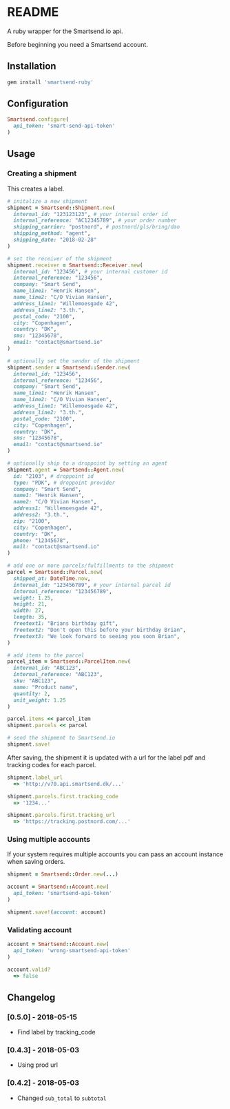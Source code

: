 # README

A ruby wrapper for the Smartsend.io api.

Before beginning you need a Smartsend account.

## Installation

```ruby
gem install 'smartsend-ruby'
```


## Configuration

```ruby
Smartsend.configure(
  api_token: 'smart-send-api-token'
)
```

## Usage

### Creating a shipment

This creates a label.

```ruby
# initalize a new shipment
shipment = Smartsend::Shipment.new(
  internal_id: "123123123", # your internal order id
  internal_reference: "AC12345789", # your order number
  shipping_carrier: "postnord", # postnord/gls/bring/dao
  shipping_method: "agent",
  shipping_date: "2018-02-28"
)

# set the receiver of the shipment
shipment.receiver = Smartsend::Receiver.new(
  internal_id: "123456", # your internal customer id
  internal_reference: "123456",
  company: "Smart Send",
  name_line1: "Henrik Hansen",
  name_line2: "C/O Vivian Hansen",
  address_line1: "Willemoesgade 42",
  address_line2: "3.th.",
  postal_code: "2100",
  city: "Copenhagen",
  country: "DK",
  sms: "12345678",
  email: "contact@smartsend.io"
)

# optionally set the sender of the shipment
shipment.sender = Smartsend::Sender.new(
  internal_id: "123456",
  internal_reference: "123456",
  company: "Smart Send",
  name_line1: "Henrik Hansen",
  name_line2: "C/O Vivian Hansen",
  address_line1: "Willemoesgade 42",
  address_line2: "3.th.",
  postal_code: "2100",
  city: "Copenhagen",
  country: "DK",
  sms: "12345678",
  email: "contact@smartsend.io"
)

# optionally ship to a droppoint by setting an agent
shipment.agent = Smartsend::Agent.new(
  id: "2103", # droppoint id
  type: "PDK", # droppoint provider
  company: "Smart Send",
  name1: "Henrik Hansen",
  name2: "C/O Vivian Hansen",
  address1: "Willemoesgade 42",
  address2: "3.th.",
  zip: "2100",
  city: "Copenhagen",
  country: "DK",
  phone: "12345678",
  mail: "contact@smartsend.io"
)

# add one or more parcels/fulfillments to the shipment
parcel = Smartsend::Parcel.new(
  shipped_at: DateTime.now,
  internal_id: "123456789", # your internal parcel id
  internal_reference: "123456789",
  weight: 1.25,
  height: 21,
  width: 27,
  length: 35,
  freetext1: "Brians birthday gift",
  freetext2: "Don't open this before your birthday Brian",
  freetext3: "We look forward to seeing you soon Brian",
)

# add items to the parcel
parcel_item = Smartsend::ParcelItem.new(
  internal_id: "ABC123",
  internal_reference: "ABC123",
  sku: "ABC123",
  name: "Product name",
  quantity: 2,
  unit_weight: 1.25
)

parcel.items << parcel_item
shipment.parcels << parcel

# send the shipment to Smartsend.io
shipment.save!
```

After saving, the shipment it is updated with a url for the label pdf and tracking codes for each parcel.

```ruby
shipment.label_url
  => 'http://v70.api.smartsend.dk/...'

shipment.parcels.first.tracking_code
  => '1234...'

shipment.parcels.first.tracking_url
  => 'https://tracking.postnord.com/...'
```

### Using multiple accounts

If your system requires multiple accounts you can pass an account instance when saving orders.

```ruby
shipment = Smartsend::Order.new(...)

account = Smartsend::Account.new(
  api_token: 'smartsend-api-token'
)

shipment.save!(account: account)
```

### Validating account
```ruby
account = Smartsend::Account.new(
  api_token: 'wrong-smartsend-api-token'
)

account.valid?
  => false
```

## Changelog

### [0.5.0] - 2018-05-15
* Find label by tracking_code

### [0.4.3] - 2018-05-03
* Using prod url

### [0.4.2] - 2018-05-03
* Changed `sub_total` to `subtotal`
